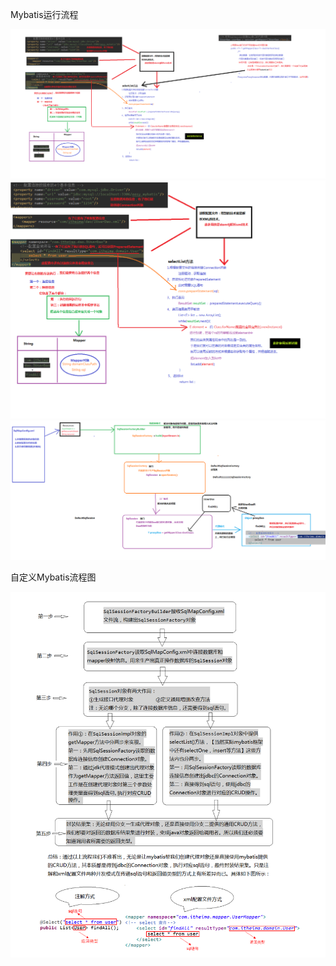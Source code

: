 Mybatis运行流程

<img src="resource\1自定义Mybatis分析.png" style="zoom:150%;" />

<img src="resource\2查询所有的分析.png" style="zoom:150%;" />

<img src="resource\3mybatis的分析.png" style="zoom:150%;" />

自定义Mybatis流程图

<img src="resource\自定义mybatis开发流程图.png" style="zoom:150%;" />